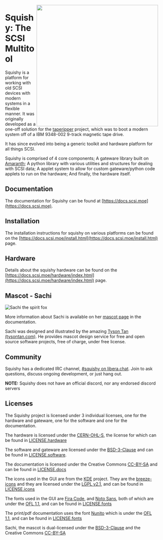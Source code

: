[<img src="https://raw.githubusercontent.com/lethalbit/squishy/main/contrib/img/sachi/electrichearts_20220323A_sachi_trans.png" align="right" width="400"/>](https://docs.scsi.moe/mascot.html)
# Squishy: The SCSI Multitool

Squishy is a platform for working with old SCSI devices with modern systems in a flexible manner. It was originally developed as a one-off solution for the [taperipper](https://lethalbit.net/projects/taperipper/) project, which was to boot a modern system off of a IBM 9348-002 9-track magnetic tape drive.

It has since evolved into being a generic toolkit and hardware platform for all things SCSI.

Squishy is comprised of 4 core components; A gateware library built on [Amaranth](https://github.com/amaranth-lang/amaranth); A python library with various utilities and structures for dealing with SCSI data; A applet system to allow for custom gateware/python code applets to run on the hardware; And finally, the hardware itself.

## Documentation

The documentation for Squishy can be found at [https://docs.scsi.moe](https://docs.scsi.moe).

## Installation

The installation instructions for squishy on various platforms can be found on the [https://docs.scsi.moe/install.html](https://docs.scsi.moe/install.html) page.

## Hardware

Details about the squishy hardware can be found on the [https://docs.scsi.moe/hardware/index.html](https://docs.scsi.moe/hardware/index.html) page.

## Mascot - Sachi

![Sachi the spirit fox](https://raw.githubusercontent.com/lethalbit/squishy/main/contrib/img/sachi/electrichearts_20211013A_sachi_trans_1024.png)

More information about Sachi is available on her [mascot page](https://docs.scsi.moe/mascot.html) in the documentation.

Sachi was designed and illustrated by the amazing [Tyson Tan (tysontan.com)](https://tysontan.com). He provides mascot design service for free and open source software projects, free of charge, under free license.

## Community

Squishy has a dedicated IRC channel, [#squishy on libera.chat](https://web.libera.chat/#squishy). Join to ask questions, discuss ongoing development, or just hang out.

**NOTE:** Squishy does not have an official discord, nor any endorsed discord servers

## Licenses

The Squishy project is licensed under 3 individual licenses, one for the hardware and gateware, one for the software and one for the documentation.

The hardware is licensed under the [CERN-OHL-S](https://ohwr.org/cern_ohl_s_v2.txt), the license for which can be found in [LICENSE.hardware](https://github.com/lethalbit/squishy/tree/main/LICENSE.hardware)

The software and gateware are licensed under the [BSD-3-Clause](https://spdx.org/licenses/BSD-3-Clause.html) and can be found in [LICENSE.software](https://github.com/lethalbit/squishy/tree/main/LICENSE.software).

The documentation is licensed under the Creative Commons [CC-BY-SA](https://creativecommons.org/licenses/by-sa/2.0/) and can be found in [LICENSE.docs](https://github.com/lethalbit/squishy/tree/main/LICENSE.docs)

The icons used in the GUI are from the [KDE](https://kde.org) project. They are the [breeze-icons](https://github.com/KDE/breeze-icons/) and they are licensed under the [LGPL v2.1](https://spdx.org/licenses/LGPL-2.1-only.html), and can be found in [LICENSE.icons](https://github.com/lethalbit/squishy/tree/main/LICENSE.icons)

The fonts used in the GUI are [Fira Code](https://github.com/tonsky/FiraCode), and [Noto Sans](https://fonts.google.com/noto/specimen/Noto+Sans), both of which are under the [OFL 1.1](https://scripts.sil.org/cms/scripts/page.php?site_id=nrsi&id=OFL), and can be found in [LICENSE.fonts](https://github.com/lethalbit/squishy/tree/main/LICENSE.fonts)

The print/pdf documentation uses the font [Nunito](https://fonts.google.com/specimen/Nunito) which is under the [OFL 1.1](https://scripts.sil.org/cms/scripts/page.php?site_id=nrsi&id=OFL), and can be found in [LICENSE.fonts](https://github.com/lethalbit/squishy/tree/main/LICENSE.fonts)

Sachi, the mascot is dual-licensed under the [BSD-3-Clause](https://spdx.org/licenses/BSD-3-Clause.html) and the Creative Commons [CC-BY-SA](https://creativecommons.org/licenses/by-sa/2.0/)
